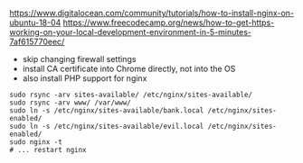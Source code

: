 
https://www.digitalocean.com/community/tutorials/how-to-install-nginx-on-ubuntu-18-04
https://www.freecodecamp.org/news/how-to-get-https-working-on-your-local-development-environment-in-5-minutes-7af615770eec/

* skip changing firewall settings
* install CA certificate into Chrome directly, not into the OS
* also install PHP support for nginx

```
sudo rsync -arv sites-available/ /etc/nginx/sites-available/
sudo rsync -arv www/ /var/www/
sudo ln -s /etc/nginx/sites-available/bank.local /etc/nginx/sites-enabled/
sudo ln -s /etc/nginx/sites-available/evil.local /etc/nginx/sites-enabled/
sudo nginx -t
# ... restart nginx
```
